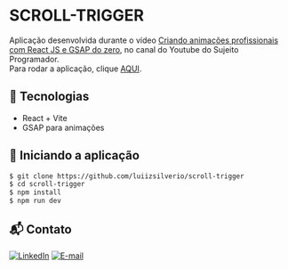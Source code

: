 # SCROLL-TRIGGER

Aplicação desenvolvida durante o vídeo [Criando animações profissionais com React JS e GSAP do zero](https://www.youtube.com/watch?v=JsXoTHyy6j0), no canal do Youtube do Sujeito Programador. <br />
Para rodar a aplicação, clique [AQUI](https://luiizsilverio.github.io/my-curriculo/). <br />

## 🚀 Tecnologias

- React + Vite
- GSAP para animações

## :car: Iniciando a aplicação
```bash
$ git clone https://github.com/luiizsilverio/scroll-trigger
$ cd scroll-trigger
$ npm install
$ npm run dev
```

## 📬 Contato

[![LinkedIn](https://img.shields.io/badge/LinkedIn-0077B5?style=for-the-badge&logo=linkedin&logoColor=white)](https://www.linkedin.com/in/luiz-s-de-oliveira-6b6067210)
[![E-mail](https://img.shields.io/badge/Gmail-D14836?style=for-the-badge&logo=gmail&logoColor=white)](mailto:luiiz.silverio@gmail.com)
